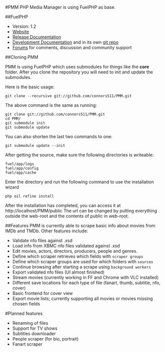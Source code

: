 #PMM
PHP Media Manager is using FuelPHP as base.

##FuelPHP

* Version: 1.2
* [Website](http://fuelphp.com/)
* [Release Documentation](http://docs.fuelphp.com)
* [Development Documentation](http://fueldevdocs.exite.eu) and in its own [git repo](https://github.com/fuel/docs)
* [Forums](http://fuelphp.com/forums) for comments, discussion and community support

##Cloning PMM

PMM is using FuelPHP which uses submodules for things like the **core** folder.  After you clone the repository you will need to init and update the submodules.

Here is the basic usage:

    git clone --recursive git://github.com/connors511/PMM.git

The above command is the same as running:

    git clone git://github.com/connors511/PMM.git
    cd PMM/
    git submodule init
    git submodule update

You can also shorten the last two commands to one:

    git submodule update --init


After getting the source, make sure the following directories is writeable:

	fuel/app/logs
	fuel/app/config
	fuel/app/cache

Enter the directory and run the following command to use the installation wizard

    php oil refine install

After the installation has completed, you can access it at http://localhost/PMM/public
The url can be changed by putting everything outside the web-root and the contents of public in web-root.

##Features
PMM is currently able to scrape basic info about movies from IMDb and TMDb.
Other features include:
* Validate nfo files against .xsd
* Load info from XBMC nfo files validated against .xsd
* Edit movies, actors, directors, producers, people and genres.
* Define which scraper retrieves which fields with `scraper groups`
* Define which scraper groups are used for which folders with `sources`
* Continue browsing after starting a scrape using `background workers`
* Export validated nfo files (UI almost finished)
* Stream movies (currently working in FF and Chrome with VLC installed)
* Different save locations for each type of file (fanart, thumb, subtitle, nfo, cover)
* Basic frontend for cover view
* Export movie lists; currently supporting all movies or movies missing chosen fields

#Planned features
* Renaming of files
* Support for TV shows
* Subtitles downloader
* People scraper (for bio, portrait)
* Fanart scraper
